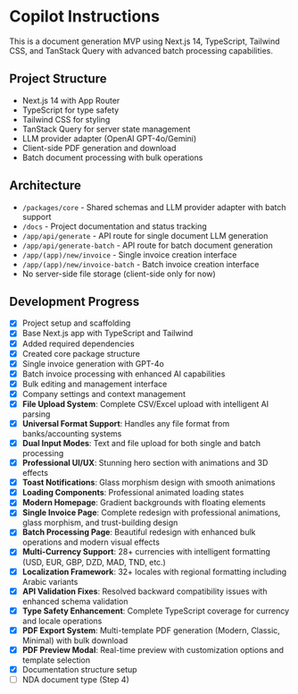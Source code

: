# Copilot Instructions

This is a document generation MVP using Next.js 14, TypeScript, Tailwind CSS, and TanStack Query with advanced batch processing capabilities.

## Project Structure

- Next.js 14 with App Router
- TypeScript for type safety
- Tailwind CSS for styling
- TanStack Query for server state management
- LLM provider adapter (OpenAI GPT-4o/Gemini)
- Client-side PDF generation and download
- Batch document processing with bulk operations

## Architecture

- `/packages/core` - Shared schemas and LLM provider adapter with batch support
- `/docs` - Project documentation and status tracking
- `/app/api/generate` - API route for single document LLM generation
- `/app/api/generate-batch` - API route for batch document generation
- `/app/(app)/new/invoice` - Single invoice creation interface
- `/app/(app)/new/invoice-batch` - Batch invoice creation interface
- No server-side file storage (client-side only for now)

## Development Progress

- [x] Project setup and scaffolding
- [x] Base Next.js app with TypeScript and Tailwind
- [x] Added required dependencies
- [x] Created core package structure
- [x] Single invoice generation with GPT-4o
- [x] Batch invoice processing with enhanced AI capabilities
- [x] Bulk editing and management interface
- [x] Company settings and context management
- [x] **File Upload System**: Complete CSV/Excel upload with intelligent AI parsing
- [x] **Universal Format Support**: Handles any file format from banks/accounting systems
- [x] **Dual Input Modes**: Text and file upload for both single and batch processing
- [x] **Professional UI/UX**: Stunning hero section with animations and 3D effects
- [x] **Toast Notifications**: Glass morphism design with smooth animations
- [x] **Loading Components**: Professional animated loading states
- [x] **Modern Homepage**: Gradient backgrounds with floating elements
- [x] **Single Invoice Page**: Complete redesign with professional animations, glass morphism, and trust-building design
- [x] **Batch Processing Page**: Beautiful redesign with enhanced bulk operations and modern visual effects
- [x] **Multi-Currency Support**: 28+ currencies with intelligent formatting (USD, EUR, GBP, DZD, MAD, TND, etc.)
- [x] **Localization Framework**: 32+ locales with regional formatting including Arabic variants
- [x] **API Validation Fixes**: Resolved backward compatibility issues with enhanced schema validation
- [x] **Type Safety Enhancement**: Complete TypeScript coverage for currency and locale operations
- [x] **PDF Export System**: Multi-template PDF generation (Modern, Classic, Minimal) with bulk download
- [x] **PDF Preview Modal**: Real-time preview with customization options and template selection
- [x] Documentation structure setup
- [ ] NDA document type (Step 4)
